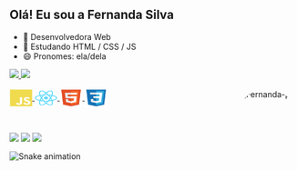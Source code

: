 ## Olá! Eu sou a Fernanda Silva 

- 🔭 Desenvolvedora Web 
- 🌱 Estudando HTML / CSS / JS 
- 😄 Pronomes: ela/dela

<div>
  <a href="https://github.com/FernandaSilvaC">
  <img height="170em" src="https://github-readme-stats.vercel.app/api?username=FernandaSilvaC&show_icons=true&theme=dracula&include_all_commits=true&count_private=true"/>
  <img height="170em" src="https://github-readme-stats.vercel.app/api/top-langs/?username=FernandaSilvaC&layout=compact&langs_count=7&theme=dracula"/>
</div>
  
<div style="display: inline_block"><br>
  <img align="center" alt="Fernanda-Js" height="30" width="40" src="https://raw.githubusercontent.com/devicons/devicon/master/icons/javascript/javascript-plain.svg">
  <img align="center" alt="Fernanda-React" height="30" width="40" src="https://raw.githubusercontent.com/devicons/devicon/master/icons/react/react-original.svg">
  <img align="center" alt="Fernanda-HTML" height="30" width="40" src="https://raw.githubusercontent.com/devicons/devicon/master/icons/html5/html5-original.svg">
  <img align="center" alt="Fernanda-CSS" height="30" width="40" src="https://raw.githubusercontent.com/devicons/devicon/master/icons/css3/css3-original.svg">
  <img align="right" alt="Fernanda-pic" height="200" style="border-radius:50px;" 
  src="https://user-images.githubusercontent.com/90333256/149636187-6e6009a9-ac47-4b6e-924d-440d7d4b8e67.png">
  
</div>

   ##
 
<div> 
  
  
  <br>
  <a href="https://www.instagram.com/feernandayz/" target="_blank"><img src="https://img.shields.io/badge/-Instagram-%23E4405F?style=for-the-badge&logo=instagram&logoColor=white" target="_blank"></a>
  <a href = "mailto:nanda.drew01@gmail.com"><img src="https://img.shields.io/badge/-Gmail-%23333?style=for-the-badge&logo=gmail&logoColor=white" target="_blank"></a>
  <a href="https://www.linkedin.com/in/fernanda-da-silva-4a2baa129/" target="_blank"><img src="https://img.shields.io/badge/-LinkedIn-%230077B5?style=for-the-badge&logo=linkedin&logoColor=white" target="_blank"></a> 

   ![Snake animation](https://github.com/FernandaSilvaC/FernandaSilvaC/blob/output/github-contribution-grid-snake.svg)

  </div>
  
